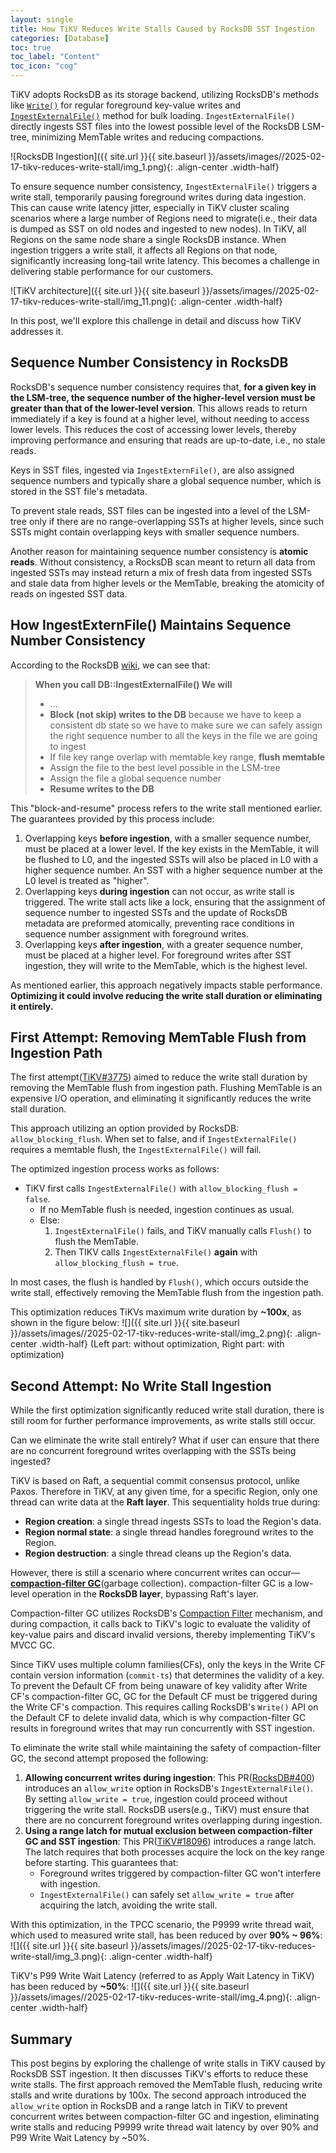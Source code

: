 ```yaml
---
layout: single 
title: How TiKV Reduces Write Stalls Caused by RocksDB SST Ingestion
categories: [Database]
toc: true
toc_label: "Content"
toc_icon: "cog"
---
```


TiKV adopts RocksDB as its storage backend, utilizing RocksDB's 
methods like [`Write()`](https://github.com/facebook/rocksdb/wiki/RocksDB-Overview#updates) for regular foreground key-value writes and [`IngestExternalFile()`](https://github.com/facebook/rocksdb/wiki/creating-and-ingesting-sst-files#ingesting-sst-files) method for bulk loading. `IngestExternalFile()` directly ingests SST files into the lowest possible level of the RocksDB LSM-tree, minimizing MemTable writes and reducing compactions.

![RocksDB Ingestion]({{ site.url }}{{ site.baseurl }}/assets/images//2025-02-17-tikv-reduces-write-stall/img_1.png){: .align-center .width-half}

To ensure sequence number consistency, `IngestExternalFile()` triggers a write stall, temporarily pausing foreground writes during data ingestion. This can cause write latency jitter, especially in TiKV cluster scaling scenarios where a large number of Regions need to migrate(i.e., their data is dumped as SST on old nodes and ingested to new nodes). In TiKV, all 
Regions on the same node share a single RocksDB instance. When ingestion triggers a write stall, it affects all Regions on that node, significantly increasing long-tail write latency. This becomes a challenge in delivering stable performance for our customers.

![TiKV architecture]({{ site.url }}{{ site.baseurl }}/assets/images//2025-02-17-tikv-reduces-write-stall/img_11.png){: .align-center .width-half}

In this post, we'll explore this challenge in detail and discuss how TiKV addresses it.
## Sequence Number Consistency in RocksDB
RocksDB's sequence number consistency requires that, **for a given key in the LSM-tree, the sequence number of the higher-level version must be greater than that of the lower-level version**. This allows reads to return immediately if a key is found at a higher level, without needing to access lower levels. This reduces the cost of accessing lower levels, thereby improving performance and ensuring that reads are up-to-date, i.e., no stale reads.

Keys in SST files, ingested via `IngestExternFile()`, are also assigned sequence numbers and typically share a global sequence number, which is stored in the SST file's metadata. 

To prevent stale reads, SST files can be ingested into a level of the LSM-tree only if there are no range-overlapping SSTs at higher levels, since such SSTs might contain overlapping keys with smaller sequence numbers.

Another reason for maintaining sequence number consistency is **atomic reads**. Without consistency, a RocksDB scan meant to return all data from ingested SSTs may instead return a mix of fresh data from ingested SSTs and stale data from higher levels or the MemTable, breaking the atomicity of reads on ingested SST data.


## How IngestExternFile() Maintains Sequence Number Consistency
According to the RocksDB [wiki](https://github.com/facebook/rocksdb/wiki/creating-and-ingesting-sst-files#what-happens-when-you-ingest-a-file), we can see that:
>**When you call DB::IngestExternalFile() We will**
>- ...
>- **Block (not skip) writes to the DB** because we have to keep a consistent db state so we have to make sure we can safely assign the right sequence number to all the keys in the file we are going to ingest
>- If file key range overlap with memtable key range, **flush memtable**
>- Assign the file to the best level possible in the LSM-tree
>- Assign the file a global sequence number
>- **Resume writes to the DB**

This "block-and-resume" process refers to the write stall mentioned earlier. The guarantees provided by this process include:
1. Overlapping keys **before ingestion**, with a smaller sequence number, must be placed at a lower level. If the key exists in the MemTable, it will be flushed to L0, and the ingested SSTs will also be placed in L0 with a higher sequence number. An SST with a higher sequence number at the L0 level is treated as "higher".
2. Overlapping keys **during ingestion** can not occur, as write stall is triggered. The write stall acts like a lock, ensuring that the assignment of sequence number to ingested SSTs and the update of RocksDB metadata are preformed atomically, preventing race conditions in sequence number assignment with foreground writes.
3. Overlapping keys **after ingestion**, with a greater sequence number, must be placed at a higher level. For foreground writes after SST ingestion, they will write to the MemTable, which is the highest level.

As mentioned earlier, this approach negatively impacts stable performance. **Optimizing it could involve reducing the write stall duration or eliminating it entirely.**
## First Attempt: Removing MemTable Flush from Ingestion Path
The first attempt([TiKV#3775](https://github.com/tikv/tikv/pull/3775)) aimed to reduce the write stall duration by removing the MemTable flush from ingestion path. Flushing MemTable is an expensive I/O operation, and eliminating it significantly reduces the write stall duration.

This approach utilizing an option provided by RocksDB: `allow_blocking_flush`. When set to false, and if `IngestExternalFile()` requires a memtable flush, the `IngestExternalFile()` will fail.

The optimized ingestion process works as follows:
- TiKV first calls `IngestExternalFile()` with `allow_blocking_flush = false`.
	- If no MemTable flush is needed, ingestion continues as usual.
	- Else:
		1. `IngestExternalFile()` fails, and TiKV manually calls `Flush()` to flush the MemTable.
		2.  Then TIKV calls `IngestExternalFile()` **again** with `allow_blocking_flush = true`.

In most cases, the flush is handled by `Flush()`, which occurs outside the write stall, effectively removing the MemTable flush from the ingestion path. 

This optimization reduces TiKVs maximum write duration by **~100x**, as shown in the figure below:
![]({{ site.url }}{{ site.baseurl }}/assets/images//2025-02-17-tikv-reduces-write-stall/img_2.png){: .align-center .width-half}
(Left part: without optimization, Right part: with optimization)

## Second Attempt: No Write Stall Ingestion
While the first optimization significantly reduced write stall duration, there is still room for further performance improvements, as write stalls still occur.

Can we eliminate the write stall entirely? What if user can ensure that there are no concurrent foreground writes overlapping with the SSTs being ingested?

TiKV is based on Raft, a sequential commit consensus protocol, unlike Paxos. Therefore in TiKV, at any given time, for a specific Region, only one thread can write data at the **Raft layer**. This sequentiality holds true during:

- **Region creation**: a single thread ingests SSTs to load the Region's data.
- **Region normal state**: a single thread handles foreground writes to the Region.
- **Region destruction**: a single thread cleans up the Region's data.

However, there is still a scenario where concurrent writes can occur—[**compaction-filter GC**](https://docs.pingcap.com/tidb/stable/garbage-collection-configuration#gc-in-compaction-filter)(garbage collection). compaction-filter GC is a low-level operation in the **RocksDB layer**, bypassing Raft's layer.

Compaction-filter GC utilizes RocksDB's [Compaction Filter](https://github.com/facebook/rocksdb/wiki/Compaction-Filter) mechanism, and during compaction, it calls back to TiKV's logic to evaluate the validity of key-value pairs and discard invalid versions, thereby implementing TiKV's MVCC GC.

Since TiKV uses multiple column families(CFs), only the keys in the Write CF contain version information (`commit-ts`) that determines the validity of a key. To prevent the Default CF from being unaware of key validity after Write CF's compaction-filter GC, GC for the Default CF must be triggered during the Write CF's compaction. This requires calling RocksDB's `Write()` API on the Default CF to delete invalid data, which is why compaction-filter GC results in foreground writes that may run concurrently with SST ingestion.

To eliminate the write stall while maintaining the safety of compaction-filter GC, the second attempt proposed the following:
1. **Allowing concurrent writes during ingestion**: This PR([RocksDB#400](https://github.com/tikv/rocksdb/pull/400)) introduces an `allow_write` option in RocksDB's `IngestExternalFile()`. By setting `allow_write = true`, ingestion could proceed without triggering the write stall. RocksDB users(e.g., TiKV) must ensure that there are no concurrent foreground writes overlapping during ingestion.
2. **Using a range latch for mutual exclusion between compaction-filter GC and SST ingestion**: This PR([TiKV#18096](https://github.com/tikv/tikv/pull/18096)) introduces a range latch. The latch requires that both processes acquire the lock on the key range before starting. This guarantees that:
	- Foreground writes triggered by compaction-filter GC won't interfere with ingestion.
	- `IngestExternalFile()` can safely set `allow_write = true` after acquiring the latch, avoiding the write stall.

With this optimization, in the TPCC scenario, the P9999 write thread wait, which used to measured write stall, has been reduced by over **90% ~ 96%**:
![]({{ site.url }}{{ site.baseurl }}/assets/images//2025-02-17-tikv-reduces-write-stall/img_3.png){: .align-center .width-half}


TiKV's P99 Write Wait Latency (referred to as Apply Wait Latency in TiKV) has been reduced by **~50%**:
![]({{ site.url }}{{ site.baseurl }}/assets/images//2025-02-17-tikv-reduces-write-stall/img_4.png){: .align-center .width-half}

## Summary
This post begins by exploring the challenge of write stalls in TiKV caused by RocksDB SST ingestion. It then discusses TiKV's efforts to reduce these write stalls. The first approach removed the MemTable flush, reducing write stalls and write durations by 100x. The second approach introduced the `allow_write` option in RocksDB and a range latch in TiKV to prevent concurrent writes between compaction-filter GC and ingestion, eliminating write stalls and reducing P9999 write thread wait latency by over 90% and P99 Write Wait Latency by ~50%.